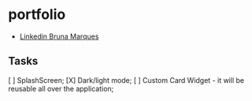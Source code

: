 # portfolio
- [Linkedin Bruna Marques](https://www.linkedin.com/in/bruna-r-marques/)

## Tasks


[ ] SplashScreen;
[X] Dark/light mode;
[ ] Custom Card Widget - it will be reusable all over the application;

